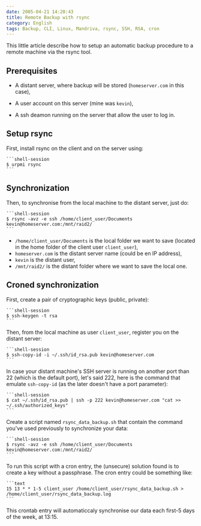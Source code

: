 ```yaml
---
date: 2005-04-21 14:20:43
title: Remote Backup with rsync
category: English
tags: Backup, CLI, Linux, Mandriva, rsync, SSH, RSA, cron
---
```


This little article describe how to setup an automatic backup procedure to a remote machine via the rsync tool.

## Prerequisites

  * A distant server, where backup will be stored (`homeserver.com` in this case),

  * A user account on this server (mine was `kevin`),

  * A ssh deamon running on the server that allow the user to log in.

## Setup rsync

First, install rsync on the client and on the server using:

    ```shell-session
    $ urpmi rsync
    ```

## Synchronization

Then, to synchronise from the local machine to the distant server, just do:

    ```shell-session
    $ rsync -avz -e ssh /home/client_user/Documents kevin@homeserver.com:/mnt/raid2/
    ```

  * `/home/client_user/Documents` is the local folder we want to save (located in the home folder of the client user `client_user`),
  * `homeserver.com` is the distant server name (could be en IP address),
  * `kevin` is the distant user,
  * `/mnt/raid2/` is the distant folder where we want to save the local one.

## Croned synchronization

First, create a pair of cryptographic keys (public, private):

    ```shell-session
    $ ssh-keygen -t rsa
    ```

Then, from the local machine as user `client_user`, register you on the distant server:

    ```shell-session
    $ ssh-copy-id -i ~/.ssh/id_rsa.pub kevin@homeserver.com
    ```

In case your distant machine's SSH server is running on another port than 22 (which is the default port), let's said 222, here is the command that emulate `ssh-copy-id` (as the later doesn't have a port parameter):

    ```shell-session
    $ cat ~/.ssh/id_rsa.pub | ssh -p 222 kevin@homeserver.com "cat >> ~/.ssh/authorized_keys"
    ```

Create a script named `rsync_data_backup.sh` that contain the command you've used previously to synchronize your data:

    ```shell-session
    $ rsync -avz -e ssh /home/client_user/Documents kevin@homeserver.com:/mnt/raid2/
    ```

To run this script with a cron entry, the (unsecure) solution found is to create a key without a passphrase. The cron entry could be something like:

    ```text
    15 13 * * 1-5 client_user /home/client_user/rsync_data_backup.sh > /home/client_user/rsync_data_backup.log
    ```

This crontab entry will automaticcaly synchronise our data each first-5 days of the week, at 13:15.
